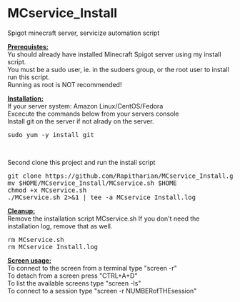 # MCservice_Install
Spigot minecraft server, servicize automation script

<b><u>Prerequistes:</u></b><br>
  Yu should already have installed Minecraft Spigot server using my install script.<br>
  You must be a sudo user, ie. in the sudoers group, or the root user to install run this script.<br>
  Running as root is NOT recommended!<br>

<b><u>Installation:</u></b><br>
  If your server system: Amazon Linux/CentOS/Fedora<br>
  Excecute the commands below from your servers console<br>
  Install git on the server if not alrady on the server.<br>
<pre>
sudo yum -y install git
</pre>
<br>

  Second clone this project and run the install script<br>
<pre>
git clone https://github.com/Rapitharian/MCservice_Install.git
mv $HOME/MCservice_Install/MCservice.sh $HOME
chmod +x MCservice.sh
./MCservice.sh 2>&1 | tee -a MCservice_Install.log
</pre>

<b><u>Cleanup:</u></b><br>
Remove the installation script MCservice.sh
If you don't need the installation log, remove that as well.
<pre>
rm MCservice.sh
rm MCservice_Install.log
</pre>

<b><u>Screen usage:</u></b><br>
To connect to the screen from a terminal type "screen -r"<br>
To detach from a screen press "CTRL+A+D"<br>
To list the available screens type "screen -ls"<br>
To connect to a session type "screen -r NUMBERofTHEsession"<br>
